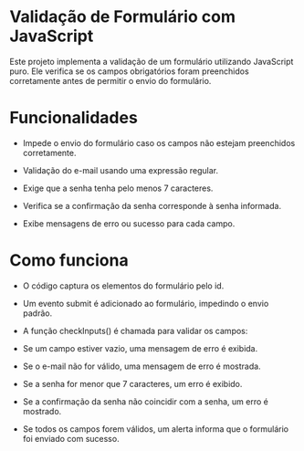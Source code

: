 # Validação de Formulário com JavaScript

Este projeto implementa a validação de um formulário utilizando JavaScript puro. Ele verifica se os campos obrigatórios foram preenchidos corretamente antes de permitir o envio do formulário.

# Funcionalidades

- Impede o envio do formulário caso os campos não estejam preenchidos corretamente.

- Validação do e-mail usando uma expressão regular.

- Exige que a senha tenha pelo menos 7 caracteres.

- Verifica se a confirmação da senha corresponde à senha informada.

- Exibe mensagens de erro ou sucesso para cada campo.

# Como funciona

- O código captura os elementos do formulário pelo id.

- Um evento submit é adicionado ao formulário, impedindo o envio padrão.

- A função checkInputs() é chamada para validar os campos:

- Se um campo estiver vazio, uma mensagem de erro é exibida.

- Se o e-mail não for válido, uma mensagem de erro é mostrada.

- Se a senha for menor que 7 caracteres, um erro é exibido.

- Se a confirmação da senha não coincidir com a senha, um erro é mostrado.

- Se todos os campos forem válidos, um alerta informa que o formulário foi enviado com sucesso.
